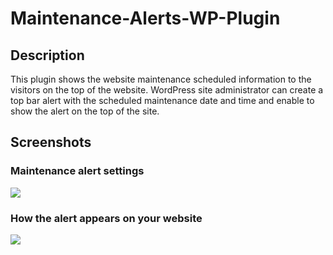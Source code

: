 # Maintenance-Alerts-WP-Plugin

## Description
This plugin shows the website maintenance scheduled information to the visitors on the top of the website. WordPress site administrator can create a top bar alert with the scheduled maintenance date and time and enable to show the alert on the top of the site.

## Screenshots

### Maintenance alert settings
<img src="https://ps.w.org/maintenance-alerts/assets/screenshot-1.png?rev=2575774">

### How the alert appears on your website
<img src="https://ps.w.org/maintenance-alerts/assets/screenshot-2.png?rev=2569050">
